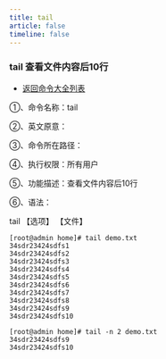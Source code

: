 ```yaml
---
title: tail
article: false
timeline: false
---
```

### tail 查看文件内容后10行

- [返回命令大全列表](../command.md#文件管理)

①、命令名称：tail

②、英文原意：

③、命令所在路径：

④、执行权限：所有用户

⑤、功能描述：查看文件内容后10行

⑥、语法：

tail 【选项】 【文件】

```shell
[root@admin home]# tail demo.txt
34sdr23424sdfs1
34sdr23424sdfs2
34sdr23424sdfs3
34sdr23424sdfs4
34sdr23424sdfs5
34sdr23424sdfs6
34sdr23424sdfs7
34sdr23424sdfs8
34sdr23424sdfs9
34sdr23424sdfs10

[root@admin home]# tail -n 2 demo.txt
34sdr23424sdfs9
34sdr23424sdfs10

```
